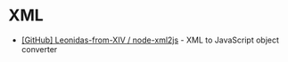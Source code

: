 # XML

* [[GitHub] Leonidas-from-XIV / node-xml2js](https://github.com/Leonidas-from-XIV/node-xml2js) - XML to JavaScript object converter
